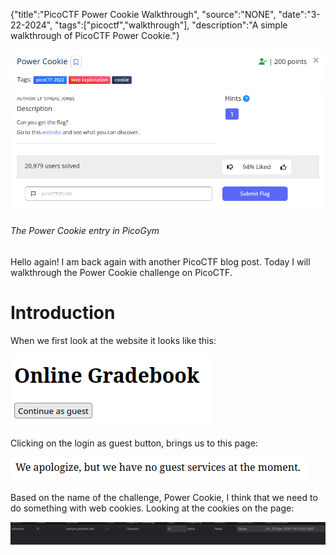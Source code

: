 {"title":"PicoCTF Power Cookie Walkthrough", "source":"NONE", "date":"3-22-2024", "tags":["picoctf","walkthrough"], "description":"A simple walkthrough of PicoCTF Power Cookie."}


![The Power Cookie entry in the PicoGym](/static/7/PC_TITLE.png)
###### The Power Cookie entry in PicoGym

Hello again! I am back again with another PicoCTF blog post. 
Today I will walkthrough the Power Cookie challenge on PicoCTF.

# Introduction

When we first look at the website it looks like this:

![The Power cookie website, it has a simple button and a header](/static/7/PC_WEBSITE.png)

Clicking on the login as guest button, brings us to this page:

![A website that shows that there are no guest services](/static/7/PC_OTHER_PAGE.png)

Based on the name of the challenge, Power Cookie, I think that we need to do something with web cookies.
Looking at the cookies on the page:

![A cookie called isadmin](/static/7/PC_COOKIE.png)